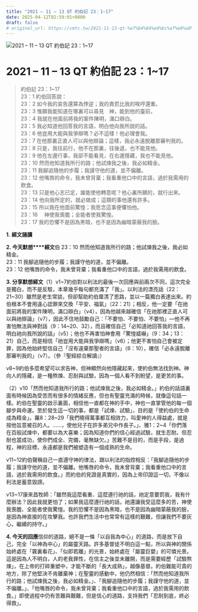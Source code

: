 ```yaml
---
title: "2021 – 11 – 13 QT 約伯記 23：1~17"
date: 2025-04-12T02:59:01+0800
draft: false
# original_url: https://cmtc.tw/2021-11-13-qt-%e7%b4%84%e4%bc%af%e8%a8%98-23%ef%bc%9a117
---
```


![2021 – 11 – 13 QT 約伯記 23：1\~17](/images/qt.jpg   "2021 – 11 – 13 QT 約伯記 23：1\~17")

# 2021 – 11 – 13 QT 約伯記 23：1\~17

> 約伯記 23：1\~17  
> 23：1 約伯回答說：  
> 23：2 如今我的哀告還算為悖逆；我的責罰比我的唉哼還重。  
> 23：3 惟願我能知道在哪裏可以尋見　神，能到他的臺前，  
> 23：4 我就在他面前將我的案件陳明，滿口辯白。  
> 23：5 我必知道他回答我的言語，明白他向我所說的話。  
> 23：6 他豈用大能與我爭辯嗎？必不這樣！他必理會我。  
> 23：7 在他那裏正直人可以與他辯論；這樣，我必永遠脫離那審判我的。  
> 23：8 只是，我往前行，他不在那裏，往後退，也不能見他。  
> 23：9 他在左邊行事，我卻不能看見，在右邊隱藏，我也不能見他。  
> 23：10 然而他知道我所行的路；他試煉我之後，我必如精金。  
> 23：11 我腳追隨他的步履；我謹守他的道，並不偏離。  
> 23：12 他嘴唇的命令，我未曾背棄；我看重他口中的言語，過於我需用的飲食。  
> 23：13 只是他心志已定，誰能使他轉意呢？他心裏所願的，就行出來。  
> 23：14 他向我所定的，就必做成；這類的事他還有許多。  
> 23：15 所以我在他面前驚惶；我思念這事便懼怕他。  
> 23：16 　神使我喪膽；全能者使我驚惶。  
> 23：17 我的恐懼不是因為黑暗，也不是因為幽暗蒙蔽我的臉。

**1.** **經文誦讀**

**2. 今天默想****經文**伯 23：10 然而他知道我所行的路；他試煉我之後，我必如精金。  
23：11 我腳追隨他的步履；我謹守他的道，並不偏離。  
23：12 他嘴唇的命令，我未曾背棄；我看重他口中的言語，過於我需用的飲食。

**3. 分享默想經文**（1）v1\~7約伯對以利法的最後一次回應與前兩次不同，這次完全是獨白，而不是反駁，本章幾乎每句都充滿了「我」。以利法的漂亮話（22：21\~30）雖然是老生常談，但卻幫助約伯厘清了思路，並以一篇獨白表達出來。約伯根本不會用違心認罪來交換「平安、福氣」（22：21）；相反，他一定要「在祂面前將我的案件陳明，滿口辯白」（v4），因為他越來越確信「在祂那裡正直人可以與祂辯論」（v7），因此不住地鼓勵自己：「不要怕、不要怕、不要怕」—他不再害怕無法與神對話（9：14\~20、32），而且確信自己「必知道祂回答我的言語，明白祂向我所說的話」（v5）；他也不再害怕神會用「驚惶威嚇」（9：34；13：21）自己，而是相信「祂豈用大能與我爭辯嗎」（v6）；他更不害怕自己會被定罪，因為他始終堅信自己「沒有違棄那聖者的言語」（6：10），確信「必永遠脫離那審判我的」（v7）。（參『聖經綜合解讀』）

v8\~9約伯多麼希望可以求告神，但神顯然向他隱藏起來，使約伯無法找到神。神向人的隱藏，是一種熬煉、忍耐與試驗，因為一個人看不到盼望，是更苦的事。

（2）v10「然而他知道我所行的路；他試煉我之後，我必如精金。」約伯的話語裏面有時候因為受苦而有很多的情緒反應，但也有聖靈充滿的時候，就像這句話一樣。約伯在聖靈的啟示裏面，相信他一直都在神的手中，神也一直掌管他的每一個腳步與命運。至於發生這一切的事，都是「試煉、試驗」，目的是「使約伯的生命成為精金」。羅8：28\~29「我們曉得萬事都互相效力，叫愛神的人得益處，就是按他旨意被召的人。……，使他兒子在許多弟兄中作長子。」、雅1：2\~4「你們落在百般試煉中，都要以為大喜樂；因為知道你們的信心經過試驗，就生忍耐。但忍耐也當成功，使你們成全、完備，毫無缺欠。」苦難不是目的，而是手段，是過程，神的目標，永遠都是我們被塑造有一個成熟的生命。

v11\~12約伯聲稱自己一直遵守神的律法，跟以利法的指控相反：「我腳追隨他的步履；我謹守他的道，並不偏離。他嘴唇的命令，我未曾背棄；我看重他口中的言語，過於我需用的飲食。」而約伯的見證是真實的，因為上帝印證這一切，不像以利法是蓄意毀謗。

v13\~17康來昌牧師：「雖然我這麼看重、這麼遵行祂的話，祂定意要罰我，我有什麼辦法？因此我就更怕了；如果我這麼遵行祂的話，祂還讓我受這麼多的苦，神使我喪膽、全能者使我驚惶。我的恐懼不是因為黑暗，也不是因為幽暗蒙蔽我的臉，是因為神直接的在攻擊我。也許我們生活中也常常有這樣的艱難，但讓我們不要灰心，繼續的持守。」

**4. 今天的回應**信仰的道路，絕不是一條「以自我為中心」的道路，而是放下自己，完全「以神為中心」的屬靈天路。許多基督徒不明白這一點，所以與神的關係始終處在「霧裏看花」、「似即若離」的光景，始終處在「屬靈巨嬰」的可憐光景。這是因為人不明白，人的老我罪性，在信主之後並未離開，而是需要經歷「試驗熬煉」，在上帝的打碎重塑中，才能不斷的「長大成熟」，越像基督。約伯難能可貴的地方，除了他堅決不肯離棄神；在聖靈的感動中，他仍然相信：「然而他知道我所行的路；他試煉我之後，我必如精金。」、「我腳追隨他的步履；我謹守他的道，並不偏離。」、「他嘴唇的命令，我未曾背棄；我看重他口中的言語，過於我需用的飲食。」即使過程中仍有苦難與艱難，但是信心的道路，支持我們「忍耐到底，終必得救」。